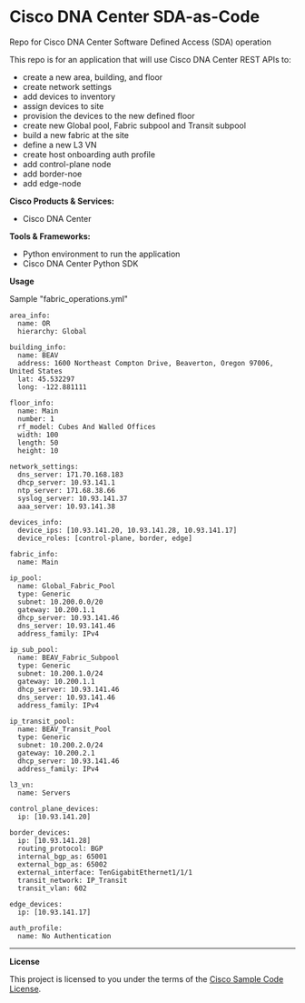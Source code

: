 # Cisco DNA Center SDA-as-Code
Repo for Cisco DNA Center Software Defined Access (SDA) operation

This repo is for an application that will use Cisco DNA Center REST APIs to:

- create a new area, building, and floor
- create network settings
- add devices to inventory 
- assign devices to site
- provision the devices to the new defined floor
- create new Global pool, Fabric subpool and Transit subpool
- build a new fabric at the site
- define a new L3 VN
- create host onboarding auth profile
- add control-plane node
- add border-noe
- add edge-node


**Cisco Products & Services:**

- Cisco DNA Center

**Tools & Frameworks:**

- Python environment to run the application
- Cisco DNA Center Python SDK

**Usage**

Sample "fabric_operations.yml"

```
area_info:
  name: OR
  hierarchy: Global

building_info:
  name: BEAV
  address: 1600 Northeast Compton Drive, Beaverton, Oregon 97006, United States
  lat: 45.532297
  long: -122.881111

floor_info:
  name: Main
  number: 1
  rf_model: Cubes And Walled Offices
  width: 100
  length: 50
  height: 10

network_settings:
  dns_server: 171.70.168.183
  dhcp_server: 10.93.141.1
  ntp_server: 171.68.38.66
  syslog_server: 10.93.141.37
  aaa_server: 10.93.141.38

devices_info:
  device_ips: [10.93.141.20, 10.93.141.28, 10.93.141.17]
  device_roles: [control-plane, border, edge]

fabric_info:
  name: Main

ip_pool:
  name: Global_Fabric_Pool
  type: Generic
  subnet: 10.200.0.0/20
  gateway: 10.200.1.1
  dhcp_server: 10.93.141.46
  dns_server: 10.93.141.46
  address_family: IPv4

ip_sub_pool:
  name: BEAV_Fabric_Subpool
  type: Generic
  subnet: 10.200.1.0/24
  gateway: 10.200.1.1
  dhcp_server: 10.93.141.46
  dns_server: 10.93.141.46
  address_family: IPv4

ip_transit_pool:
  name: BEAV_Transit_Pool
  type: Generic
  subnet: 10.200.2.0/24
  gateway: 10.200.2.1
  dhcp_server: 10.93.141.46
  address_family: IPv4

l3_vn:
  name: Servers

control_plane_devices:
  ip: [10.93.141.20]

border_devices:
  ip: [10.93.141.28]
  routing_protocol: BGP
  internal_bgp_as: 65001
  external_bgp_as: 65002
  external_interface: TenGigabitEthernet1/1/1
  transit_network: IP_Transit
  transit_vlan: 602

edge_devices:
  ip: [10.93.141.17]

auth_profile:
  name: No Authentication

```

-------


**License**

This project is licensed to you under the terms of the [Cisco Sample Code License](./LICENSE).


